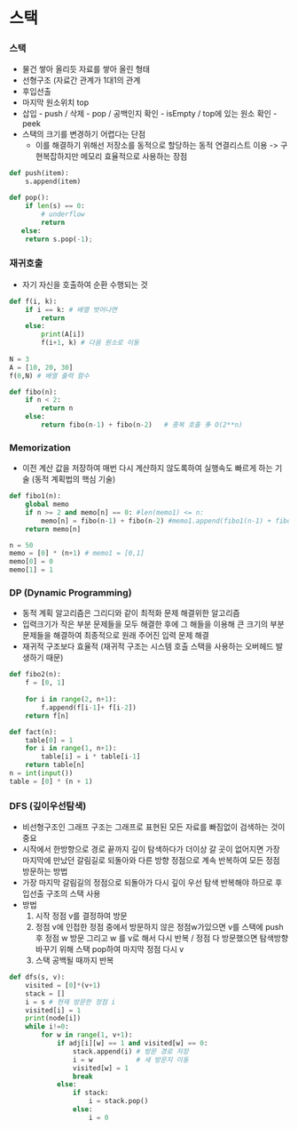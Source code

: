 # 스택

### 스택

- 물건 쌓아 올리듯 자료를 쌓아 올린 형태
- 선형구조 (자료간 관계가 1대1의 관계
- 후입선출
- 마지막 원소위치 top
- 삽입 - push / 삭제 - pop / 공백인지 확인 - isEmpty / top에 있는 원소 확인 - peek
- 스택의 크기를 변경하기 어렵다는 단점 
  - 이를 해결하기 위해선 저장소를 동적으로 할당하는 동적 연결리스트 이용 -> 구현복잡하지만 메모리 효율적으로 사용하는 장점

```python
def push(item):
    s.append(item)

def pop():
    if len(s) == 0:
        # underflow
        return
   else:
    return s.pop(-1);
```



### 재귀호출

- 자기 자신을 호출하여 순환 수행되는 것

```python
def f(i, k): 
    if i == k: # 배열 벗어나면
        return
   	else:
        print(A[i])
        f(i+1, k) # 다음 원소로 이동
    
N = 3
A = [10, 20, 30]
f(0,N) # 배열 출력 함수
```

```python
def fibo(n):
    if n < 2:
        return n
   	else:
        return fibo(n-1) + fibo(n-2)   # 중복 호출 多 O(2**n)
```



### Memorization

- 이전 계산 값을 저장하여 매번 다시 계산하지 않도록하여 실행속도 빠르게  하는 기술 (동적 계획법의 핵심 기술)

```python
def fibo1(n):
    global memo
    if n >= 2 and memo[n] == 0: #len(memo1) <= n:
        memo[n] = fibo(n-1) + fibo(n-2) #memo1.append(fibo1(n-1) + fibo1(n-2))
    return memo[n]

n = 50
memo = [0] * (n+1) # memo1 = [0,1]
memo[0] = 0
memo[1] = 1
```



### DP (Dynamic Programming)

- 동적 계획 알고리즘은 그리디와 같이 최적화 문제 해결위한 알고리즘
- 입력크기가 작은 부분 문제들을 모두 해결한 후에 그 해들을 이용해 큰 크기의 부분 문제들을 해결하여 최종적으로 원래 주어진 입력 문제 해결
- 재귀적 구조보다 효율적 (재귀적 구조는 시스템 호출 스택을 사용하는 오버헤드 발생하기 때문)

```python
def fibo2(n):
    f = [0, 1]
    
    for i in range(2, n+1):
        f.append(f[i-1]+ f[i-2])
    return f[n]
```

```python
def fact(n):
    table[0] = 1
    for i in range(1, n+1):
        table[i] = i * table[i-1]
    return table[n]
n = int(input())
table = [0] * (n + 1)
```



### DFS (깊이우선탐색)

- 비선형구조인 그래프 구조는 그래프로 표현된 모든 자료를 빠짐없이 검색하는 것이 중요
- 시작에서 한방향으로 경로 끝까지 깊이 탐색하다가 더이상 갈 곳이 없어지면 가장 마지막에 만났던 갈림길로 되돌아와 다른 방향 정점으로 계속 반복하여 모든 정점 방문하는 방법
- 가장 마지막 갈림길의 정점으로 되돌아가 다시 깊이 우선 탐색 반복해야 하므로 후입선출 구조의 스택 사용
- 방법
  1) 시작 정점 v를 결정하여 방문
  2) 정점 v에 인접한 정점 중에서 방문하지 않은 정점w가있으면 v를 스택에 push 후 정점 w 방문 그리고 w 를 v로 해서 다시 반복 / 정점 다 방문했으면 탐색방향 바꾸기 위해 스택 pop하여 마지막 정점 다시 v
  3) 스택 공백될 때까지 반복

```python
def dfs(s, v):
    visited = [0]*(v+1)
    stack = []
    i = s # 현재 방문한 정점 i
    visited[i] = 1
    print(node[i])
    while i!=0:
        for w in range(1, v+1):
            if adj[i][w] == 1 and visited[w] == 0: 
                stack.append(i) # 방문 경로 저장
                i = w 			# 새 방문지 이동
                visited[w] = 1
                break
            else:
                if stack:
                    i = stack.pop()
               	else:
                    i = 0
    
```

